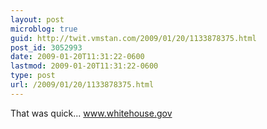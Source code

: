```yaml
---
layout: post
microblog: true
guid: http://twit.vmstan.com/2009/01/20/1133878375.html
post_id: 3052993
date: 2009-01-20T11:31:22-0600
lastmod: 2009-01-20T11:31:22-0600
type: post
url: /2009/01/20/1133878375.html
---
```

That was quick... www.whitehouse.gov
